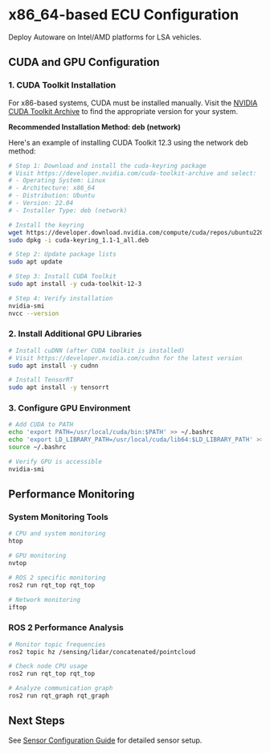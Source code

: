 # x86_64-based ECU Configuration

Deploy Autoware on Intel/AMD platforms for LSA vehicles.

## CUDA and GPU Configuration

### 1. CUDA Toolkit Installation

For x86-based systems, CUDA must be installed manually. Visit the [NVIDIA CUDA Toolkit Archive](https://developer.nvidia.com/cuda-toolkit-archive) to find the appropriate version for your system.

**Recommended Installation Method: deb (network)**

Here's an example of installing CUDA Toolkit 12.3 using the network deb method:

```bash
# Step 1: Download and install the cuda-keyring package
# Visit https://developer.nvidia.com/cuda-toolkit-archive and select:
# - Operating System: Linux
# - Architecture: x86_64
# - Distribution: Ubuntu
# - Version: 22.04
# - Installer Type: deb (network)

# Install the keyring
wget https://developer.download.nvidia.com/compute/cuda/repos/ubuntu2204/x86_64/cuda-keyring_1.1-1_all.deb
sudo dpkg -i cuda-keyring_1.1-1_all.deb

# Step 2: Update package lists
sudo apt update

# Step 3: Install CUDA Toolkit
sudo apt install -y cuda-toolkit-12-3

# Step 4: Verify installation
nvidia-smi
nvcc --version
```

### 2. Install Additional GPU Libraries

```bash
# Install cuDNN (after CUDA toolkit is installed)
# Visit https://developer.nvidia.com/cudnn for the latest version
sudo apt install -y cudnn

# Install TensorRT
sudo apt install -y tensorrt
```

### 3. Configure GPU Environment

```bash
# Add CUDA to PATH
echo 'export PATH=/usr/local/cuda/bin:$PATH' >> ~/.bashrc
echo 'export LD_LIBRARY_PATH=/usr/local/cuda/lib64:$LD_LIBRARY_PATH' >> ~/.bashrc
source ~/.bashrc

# Verify GPU is accessible
nvidia-smi
```

## Performance Monitoring

### System Monitoring Tools

```bash
# CPU and system monitoring
htop

# GPU monitoring
nvtop

# ROS 2 specific monitoring
ros2 run rqt_top rqt_top

# Network monitoring
iftop
```

### ROS 2 Performance Analysis

```bash
# Monitor topic frequencies
ros2 topic hz /sensing/lidar/concatenated/pointcloud

# Check node CPU usage
ros2 run rqt_top rqt_top

# Analyze communication graph
ros2 run rqt_graph rqt_graph
```

## Next Steps

See [Sensor Configuration Guide](../sensor-configuration/index.md) for detailed sensor setup.
